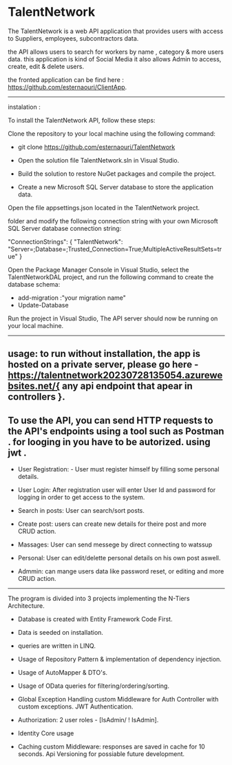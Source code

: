 # TalentNetwork

The TalentNetwork is a web API application that provides users with access to Suppliers, employees, subcontractors data.

the API allows users to search for workers  by name , category & more users data.
this application is kind of Social Media
it also allows Admin to access, create, edit & delete users.

the fronted application can be find here : https://github.com/esternaouri/ClientApp.

----------------------------------------------------------------------------------------------------------------------------------------------------------------------------------------------
instalation :

To install the TalentNetwork API, follow these steps:

Clone the repository to your local machine using the following command:

* git clone https://github.com/esternaouri/TalentNetwork

* Open the solution file TalentNetwork.sln in Visual Studio.

* Build the solution to restore NuGet packages and compile the project.

* Create a new Microsoft SQL Server database to store the application data.

Open the file appsettings.json located in the TalentNetwork project.

folder and modify the following connection string with your own Microsoft SQL Server database connection string:

"ConnectionStrings": {
  "TalentNetwork": "Server=<your-server-name>;Database=<your-database-name>;Trusted_Connection=True;MultipleActiveResultSets=true"
}

Open the Package Manager Console in Visual Studio, select the TalentNetworkDAL project, and run the following command to create the database schema:
* add-migration :"your migration name"
* Update-Database

Run the project in Visual Studio, The API server should now be running on your local machine.

---------------------------------------------------------------------------------------------------------------------------------------------------------------------------------------------
usage: 
to run without installation, the app is hosted on a private server, please go here - https://talentnetwork20230728135054.azurewebsites.net/{ any api endpoint that apear in controllers }.
---------------------------------------------------------------------------------------------------------------------------------------------------------------------------------------------
To use the API, you can send HTTP requests to the API's endpoints using a tool such as Postman .
for looging in you have to be autorized. 
using jwt .
-------------------------------------------------------------------------------------------------------------------------------------------------------------------------------------------

* User Registration: - User must register himself by filling some personal details.
  
* User Login: After registration user will enter User Id and password for logging in order to get access to the system.

* Search in posts: User can search/sort posts.
  
* Create post: users  can create new details for theire post and more CRUD action.
  
* Massages: User can send messege by direct connecting to watssup
  
* Personal: User can edit/delette personal details on his  own post  aswell.
  
* Admmin: can mange users data like password reset, or editing and more CRUD action.
 

-------------------------------------------------------------------------------------------------------------------------------------------------------------------------------------------------
The program is divided into 3 projects implementing the N-Tiers Architecture.

* Database is created with Entity Framework Code First.
* Data is seeded on installation.
* queries are written in LINQ.
* Usage of Repository Pattern & implementation of dependency injection.
* Usage of AutoMapper & DTO's.
* Usage of OData queries for filtering/ordering/sorting.
* Global Exception Handling custom Middleware for Auth Controller with custom exceptions.
JWT Authentication.
* Authorization: 2  user roles - [IsAdmin/ ! IsAdmin].
* Identity Core usage

* Caching custom Middleware: responses are saved in cache for 10 seconds.
Api Versioning for possiable future development.















